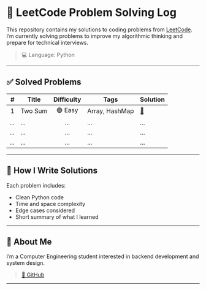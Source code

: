 # 🧠 LeetCode Problem Solving Log

This repository contains my solutions to coding problems from [LeetCode](https://leetcode.com).  
I’m currently solving problems to improve my algorithmic thinking and prepare for technical interviews.

> 💻 Language: Python

---

## ✅ Solved Problems

| # | Title | Difficulty | Tags | Solution                                     |
|--:|-------|:----------:|------|----------------------------------------------|
| 1 | Two Sum | 🟢 Easy | Array, HashMap | [📄](./0001-two-sum/Two-Sum-1.py)            |
| ... | ... | ... | ... | ...                                          |
| ... | ... | ... | ... | ...                                          |
| ... | ... | ... | ... | ...                                          |

---

## 📝 How I Write Solutions

Each problem includes:
- Clean Python code
- Time and space complexity
- Edge cases considered
- Short summary of what I learned

---

## 🙋 About Me

I’m a Computer Engineering student interested in backend development and system design.

> [🔗 GitHub](https://github.com/sjtemp62)

---